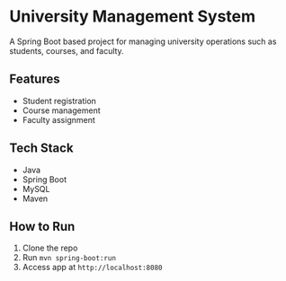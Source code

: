 # University Management System

A Spring Boot based project for managing university operations such as students, courses, and faculty.

## Features
- Student registration
- Course management
- Faculty assignment

## Tech Stack
- Java
- Spring Boot
- MySQL
- Maven

## How to Run
1. Clone the repo
2. Run `mvn spring-boot:run`
3. Access app at `http://localhost:8080`
